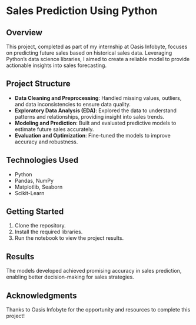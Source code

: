 # Sales Prediction Using Python

## Overview
This project, completed as part of my internship at Oasis Infobyte, focuses on predicting future sales based on historical sales data. Leveraging Python’s data science libraries, I aimed to create a reliable model to provide actionable insights into sales forecasting.

## Project Structure
- **Data Cleaning and Preprocessing**: Handled missing values, outliers, and data inconsistencies to ensure data quality.
- **Exploratory Data Analysis (EDA)**: Explored the data to understand patterns and relationships, providing insight into sales trends.
- **Modeling and Prediction**: Built and evaluated predictive models to estimate future sales accurately.
- **Evaluation and Optimization**: Fine-tuned the models to improve accuracy and robustness.

## Technologies Used
- Python
- Pandas, NumPy
- Matplotlib, Seaborn
- Scikit-Learn

## Getting Started
1. Clone the repository.
2. Install the required libraries.
3. Run the notebook to view the project results.

## Results
The models developed achieved promising accuracy in sales prediction, enabling better decision-making for sales strategies.

## Acknowledgments
Thanks to Oasis Infobyte for the opportunity and resources to complete this project!


